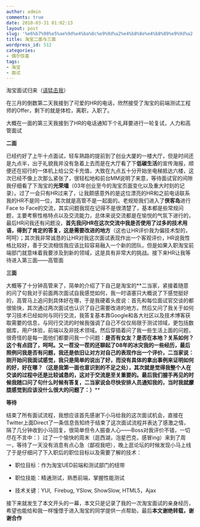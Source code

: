 ```yaml
---
author: admin
comments: true
date: 2010-03-31 01:02:13
layout: post
slug: '%e6%b7%98%e5%ae%9d%e4%ba%8c%e9%9d%a2%e4%b8%8e%e4%b8%89%e9%9d%a2'
title: 淘宝二面与三面
wordpress_id: 512
categories:
- 偶尔惊喜
tags:
- 淘宝
- 面试
---
```


淘宝面试归来（[请猛击我](http://www.besteric.com/?p=446)）

在三月的倒数第二天我接到了可爱的HR的电话，欣然接受了淘宝的前端测试工程师的Offer，剩下的就是体检，离职，入职了。

大概在一面的第三天我接到了HR的电话通知下个礼拜要进行一轮复试，人力和高管面试

**二面**

已经约好了上午十点面试，轻车熟路的提前到了创业大厦的一楼大厅，但是时间还是九点半，出于礼貌我并没有急着上去而是在大厅看了下**低碳生活**的宣传海报，顺便还在招行的一体机上给公交卡充值，大致在九点五十分开始坐电梯抵达六楼，这次已经不像上次那么紧张了，很轻松地和前台MM说明了来意，等待面试官的间隙我仔细看了下淘宝的**光荣墙**（03年创业至今的淘宝页面变化以及重大时刻的记录）。过了一会只有HR过来了，让我颇感意外的是这位漂亮的HR和之前电话联系我的HR不是同一位，其次就是高管不是一起面的。老规矩我们进入了**侠客岛**进行Face to Face的交流，其实问题我现在记得不是很清楚了，基本都是些常规问题，主要考察性格特点以及交流能力，总体来说交流都是在愉悦的气氛下进行的，最后HR问我还有问题没，**首先我问HR在这次交流中我是否使用了过多的技术用语，得到了肯定的答复，这是需要改进的地方**（这也让HR评价我为偏技术型的，呵呵）；其次我非常诚恳的让HR对我这次面试表现作出一个客观评价，HR说我性格比较好，善于交流相信我应该比较容易融入一个新的团队，但是如果入职淘宝前端部门就意味着我要涉及到新的领域，这是具有非常大的挑战。接下来HR让我等待进入第三面——高管面

**三面**

大概等了十分钟高管来了，简单的介绍了下自己是淘宝的**二当家，紧接着随意的问了句我对于前面两次面试自我感觉如何，我一时语塞只大概说了下感觉挺好的，高管马上追问到具体好在哪，于是我硬着头皮说：首先和每位面试官交谈的都很愉快，其次通过两次面试也认识了自己需要改进的地方。然后又问了我关于如何学习技术已经如何与同行交流，我答复基本靠Google和各大社区以及技术博客获取需要的信息，与同行交流的时候我强调了自己不仅仅局限于测试领域，更包括数据库，用户体验，前端以及非技术领域。然后穿插着问了我一些生活上面的问题，很奇怪的是每一面他们都要问我一个问题：**是否有女友？是否在本地？关系如何？这个有点囧了，呵呵。又一茬没一茬的还聊起了08年的冰灾我的一些经历，最后照例问我是否有问题，我还是依旧让对方对自己的表现作出一个评价，二当家说：**刚开始问我面试感觉，我只是简单的说出了好，而没有具体的拿出事例来证明如何的好，好在哪？**（这是我第一面也意识到的不足之处），**其次就是觉得我整个人在交谈的过程中还是比较诚恳的，这对于交流是至关重要的**。最后我们握手再见的时候我随口问了句什么时候有答复，二当家说会尽快安排人员通知我的，当时我就朦胧感觉到应该没什么很大的问题了：）****

**等待**

结束了所有面试流程，我想应该首先感谢下小马给我的这次面试机会，直接在Twitter上面Direct了一条信息告知终于结束了这次面试流程并表达了感激之情，隔了几分钟收到小马回复，很简单但令人振奋人心——Boss对我评价不错，一切尽在不言中：）过了一个愉快的周末（逛西湖，泡星巴克，感冒ing）来到了周一，等待了一天没有消息有点心急（鄙视我吧），晚上逛论坛的时候发现小马上线了于是仔细问了下入职后的职位目标以及需要了解的技术：



	
  * 职位目标：作为淘宝UED前端和测试部门的纽带

	
  * 职位技能：精通测试，熟悉前端，掌握性能测试

	
  * 技术关键：YUI,  Firebug, YSlow, ShowSlow, HTML5，Ajax


接下来就发生了本文开头的一幕，本文只是记录了我的一次淘宝面试的亲身经历，希望也能给和我一样憧憬于进入淘宝的同学提供一点帮助，最后**本文谢绝转载，谢谢合作**
